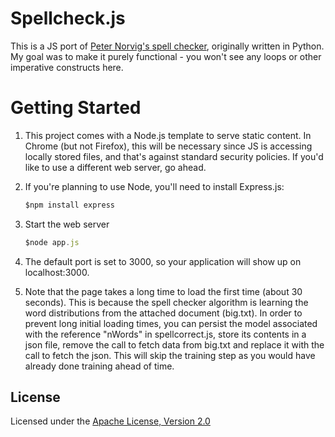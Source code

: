 Spellcheck.js
======

This is a JS port of [Peter Norvig's spell checker](http://norvig.com/spell-correct.html), originally written in Python. My goal was to make it purely functional - you won't see any loops or other imperative constructs here.


Getting Started
======

1. This project comes with a Node.js template to serve static content. In Chrome (but not Firefox), this will be necessary since JS is accessing locally stored files, and that's against standard security policies. If you'd like to use a different web server, go ahead.

2. If you're planning to use Node, you'll need to install Express.js:
    ```javascript   
    $npm install express
    ```

3. Start the web server
    ```javascript
    $node app.js
    ```
    
4. The default port is set to 3000, so your application will show up on localhost:3000.

5. Note that the page takes a long time to load the first time (about 30 seconds). This is because the spell checker algorithm is learning the word distributions from the attached document (big.txt). In order to prevent long initial loading times, you can persist the model associated with the reference "nWords" in spellcorrect.js, store its contents in a json file, remove the call to fetch data from big.txt and replace it with the call to fetch the json. This will skip the training step as you would have already done training ahead of time.


## License

Licensed under the [Apache License, Version 2.0](http://www.apache.org/licenses/LICENSE-2.0)
